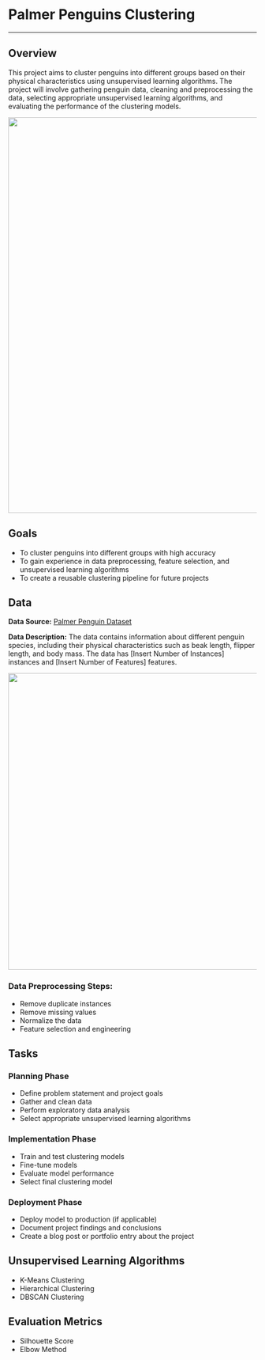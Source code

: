 # Palmer Penguins Clustering

---

## Overview

This project aims to cluster penguins into different groups based on their physical characteristics using unsupervised learning algorithms. The project will involve gathering penguin data, cleaning and preprocessing the data, selecting appropriate unsupervised learning algorithms, and evaluating the performance of the clustering models.

<img src="https://imgur.com/orZWHly.png" width='800px' >

## Goals

- To cluster penguins into different groups with high accuracy
- To gain experience in data preprocessing, feature selection, and unsupervised learning algorithms
- To create a reusable clustering pipeline for future projects

## Data

**Data Source:** [Palmer Penguin Dataset](https://www.kaggle.com/datasets/parulpandey/palmer-archipelago-antarctica-penguin-data)

**Data Description:** The data contains information about different penguin species, including their physical characteristics such as beak length, flipper length, and body mass. The data has [Insert Number of Instances] instances and [Insert Number of Features] features.

<img src="https://previews.123rf.com/images/aomeditor/aomeditor1903/aomeditor190300021/122254680-illustrator-of-body-parts-of-penguin.jpg" width='600px'>

### **Data Preprocessing Steps:**

- Remove duplicate instances
- Remove missing values
- Normalize the data
- Feature selection and engineering

## Tasks

### Planning Phase

- Define problem statement and project goals
- Gather and clean data
- Perform exploratory data analysis
- Select appropriate unsupervised learning algorithms

### Implementation Phase

- Train and test clustering models
- Fine-tune models
- Evaluate model performance
- Select final clustering model

### Deployment Phase

- Deploy model to production (if applicable)
- Document project findings and conclusions
- Create a blog post or portfolio entry about the project

## Unsupervised Learning Algorithms

- K-Means Clustering
- Hierarchical Clustering
- DBSCAN Clustering

## Evaluation Metrics

- Silhouette Score
- Elbow Method
